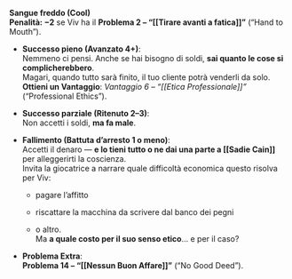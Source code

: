 **Sangue freddo (Cool)**  
**Penalità: −2** se Viv ha il **Problema 2 – “[[Tirare avanti a fatica]]”** (“Hand to Mouth”).

- **Successo pieno (Avanzato 4+)**:  
    Nemmeno ci pensi. Anche se hai bisogno di soldi, **sai quanto le cose si complicherebbero**.  
    Magari, quando tutto sarà finito, il tuo cliente potrà venderli da solo.  
    **Ottieni un Vantaggio**: _Vantaggio 6 – “[[Etica Professionale]]”_ (“Professional Ethics”).
    
- **Successo parziale (Ritenuto 2–3)**:  
    Non accetti i soldi, **ma fa male**.
    
- **Fallimento (Battuta d’arresto 1 o meno)**:  
    Accetti il denaro — **e lo tieni tutto o ne dai una parte a [[Sadie Cain]]** per alleggerirti la coscienza.  
    Invita la giocatrice a narrare quale difficoltà economica questo risolva per Viv:
    
    - pagare l’affitto
        
    - riscattare la macchina da scrivere dal banco dei pegni
        
    - o altro.  
        Ma **a quale costo per il suo senso etico**… e per il caso?
        
- **Problema Extra**:  
    **Problema 14 – “[[Nessun Buon Affare]]”** (“No Good Deed”).